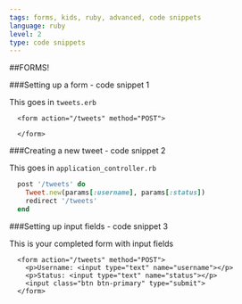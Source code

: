 ```yaml
---
tags: forms, kids, ruby, advanced, code snippets
language: ruby
level: 2
type: code snippets
---
```


##FORMS!

###Setting up a form - code snippet 1

This goes in `tweets.erb`
```
  <form action="/tweets" method="POST">

  </form>
```

###Creating a new tweet - code snippet 2

This goes in `application_controller.rb`
```ruby
  post '/tweets' do
    Tweet.new(params[:username], params[:status])
    redirect '/tweets'
  end
```

###Setting up input fields - code snippet 3

This is your completed form with input fields
```
  <form action="/tweets" method="POST">
    <p>Username: <input type="text" name="username"></p>
    <p>Status: <input type="text" name="status"></p>
    <input class="btn btn-primary" type="submit">
  </form>
```
